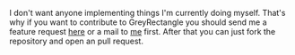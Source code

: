 I don't want anyone implementing things I'm currently doing myself.
That's why if you want to contribute to GreyRectangle you should send me a feature request
[here](https://github.com/PyRectangle/GreyRectangle/issues) or a mail to [me](mailto:PyRectangle@web.de) first.
After that you can just fork the repository and open an pull request.

